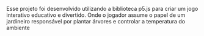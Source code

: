 Esse projeto foi desenvolvido utilizando a biblioteca p5.js para criar um jogo interativo educativo e divertido. Onde o jogador assume o papel de um jardineiro responsável por plantar árvores e controlar a temperatura do ambiente
